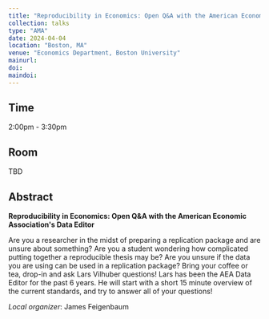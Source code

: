 ```yaml
---
title: "Reproducibility in Economics: Open Q&A with the American Economic Association's Data Editor"
collection: talks
type: "AMA"
date: 2024-04-04
location: "Boston, MA"
venue: "Economics Department, Boston University"
mainurl: 
doi: 
maindoi: 
---
```


## Time

2:00pm - 3:30pm

## Room

TBD

## Abstract

**Reproducibility in Economics: Open Q&A with the American Economic Association's Data Editor**

Are you a researcher in the midst of preparing a replication package and are
unsure about something? Are you a student wondering how complicated putting
together a reproducible thesis may be? Are you unsure if the data you are
using can be used in a replication package? Bring your coffee or tea,
drop-in and ask Lars Vilhuber questions! Lars has been the AEA Data Editor
for the past 6 years. He will start with a short 15 minute overview of the current standards,
and try to answer all of your questions!

*Local organizer*: James Feigenbaum
